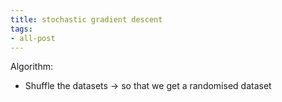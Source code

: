 ```yaml
---
title: stochastic gradient descent
tags:
- all-post
---
```


Algorithm:
- Shuffle the datasets -> so that we get a randomised dataset
